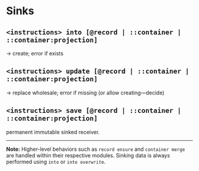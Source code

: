 # Sinks

## `<instructions> into [@record | ::container | ::container:projection]`

→ create; error if exists

## `<instructions> update [@record | ::container | ::container:projection]`

→ replace wholesale; error if missing (or allow creating—decide)

## `<instructions> save [@record | ::container | ::container:projection]`

permanent immutable sinked receiver.

---

**Note:** Higher-level behaviors such as `record ensure` and `container merge` are handled within their respective modules. Sinking data is always performed using `into` or `into overwrite`.
